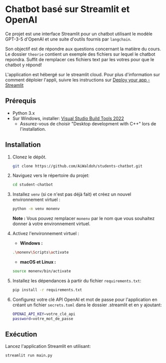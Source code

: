 # Chatbot basé sur Streamlit et OpenAI

Ce projet est une interface Streamlit pour un chatbot utilisant le modèle GPT-3-5 d'OpenAI et une suite d'outils fournis par `langchain`.

Son objectif est de répondre aux questions concernant la matière du cours. Le dossier `theorie` contient un exemple des fichiers sur lequel le chatbot repondra. Suffit de remplacer ces fichiers text par les votres pour que le chatbot y répond!

L'application est hébergé sur le streamlit cloud. Pour plus d'information sur comment déploier l'appli, suivre les instructions sur [Deploy your app - Streamlit](https://docs.streamlit.io/streamlit-community-cloud/deploy-your-app)

## Prérequis

- Python 3.x
- Sur Windows, installer: [Visual Studio Build Tools 2022](https://visualstudio.microsoft.com/fr/visual-cpp-build-tools/)
    - Assurez-vous de choisir "Desktop development with C++" lors de l'installation.

## Installation

1. Clonez le dépôt.

    ```bash
    git clone https://github.com/AiWaldoh/students-chatbot.git
    ```

2. Naviguez vers le répertoire du projet:

    ```bash
    cd student-chatbot
    ```

3. Installez `venv` (si ce n'est pas déjà fait) et créez un nouvel environnement virtuel :

    ```bash
    python -m venv monenv
    ```

    **Note :** Vous pouvez remplacer `monenv` par le nom que vous souhaitez donner à votre environnement virtuel.

4. Activez l'environnement virtuel :

    - **Windows :**

    ```bash
    .\monenv\Scripts\activate
    ```

    - **macOS et Linux :**

    ```bash
    source monenv/bin/activate
    ```

5. Installez les dépendances à partir du fichier `requirements.txt`:

    ```bash
    pip install -r requirements.txt
    ```

6. Configurez votre clé API OpenAI et mot de passe pour l'application en créant un fichier `secrets.toml` dans le dossier .streamlit et en y ajoutant:

    ```bash
    OPENAI_API_KEY=votre_clé_api
    password=votre_mot_de_passe
    ```

## Exécution

Lancez l'application Streamlit en utilisant:

```bash
streamlit run main.py
```
